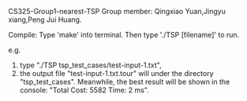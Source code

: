 CS325-Group1-nearest-TSP
Group member: Qingxiao Yuan,Jingyu xiang,Peng Jui Huang.

Compile:
Type 'make' into terminal. Then type './TSP [filename]' to run. 

e.g. 
1. type "./TSP tsp_test_cases/test-input-1.txt",
2. the output file "test-input-1.txt.tour" will under the directory "tsp_test_cases". Meanwhile, the best result will be shown in the console:
	"Total Cost: 5582
 	 Time: 2 ms".
